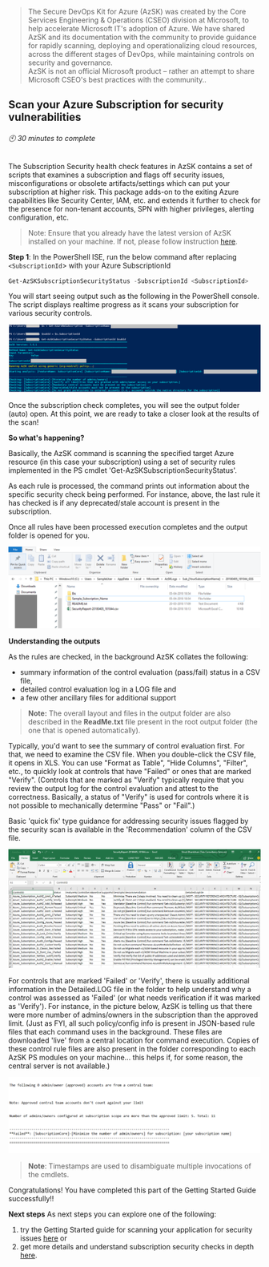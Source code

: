 
> The Secure DevOps Kit for Azure (AzSK) was created by the Core Services Engineering & Operations (CSEO) division at Microsoft, to help accelerate Microsoft IT's adoption of Azure. We have shared AzSK and its documentation with the community to provide guidance for rapidly scanning, deploying and operationalizing cloud resources, across the different stages of DevOps, while maintaining controls on security and governance.
<br>AzSK is not an official Microsoft product – rather an attempt to share Microsoft CSEO's best practices with the community..
## Scan your Azure Subscription for security vulnerabilities
###### :clock10: 30 minutes to complete
The Subscription Security health check features in AzSK contains a set of scripts that examines a subscription and flags off security issues, misconfigurations or obsolete artifacts/settings which can put your subscription at higher risk.
This package adds-on to the exiting Azure capabilities like Security Center, IAM, etc. and extends it further to check for the presence for non-tenant accounts, SPN with higher privileges, alerting configuration, etc.

> Note: Ensure that you already have the latest version of AzSK installed on your machine. If not, please follow instruction [here](../00a-Setup/Readme.md).

**Step 1**: In the PowerShell ISE, run the below command after replacing `<SubscriptionId`> with your Azure SubscriptionId
```PowerShell  
Get-AzSKSubscriptionSecurityStatus -SubscriptionId <SubscriptionId>
```  

You will start seeing output such as the following in the PowerShell console. The script displays realtime progress as it scans your subscription for various security controls.

![00_Security_Status](../Images/00_Security_Status.png)  

Once the subscription check completes, you will see the output folder (auto) open. At this point, we are ready to take a closer look at the results of the scan!

**So what's happening?** 

Basically, the AzSK command is scanning the specified target Azure resource (in this case your subscription) using a set of security rules implemented in the PS cmdlet 'Get-AzSKSubscriptionSecurityStatus'. 

As each rule is processed, the command prints out information about the specific security check being performed. For instance, above, the last rule it has checked is if any deprecated/stale account is present in the subscription.  

Once all rules have been processed execution completes and the output folder is opened for you. 

![00_Security_Status_OP_Folder](../Images/00_Security_Status_OP_Folder.PNG)   

**Understanding the outputs** 

As the rules are checked, in the background AzSK collates the following: 
- summary information of the control evaluation (pass/fail) status in a CSV file, 
- detailed control evaluation log in a LOG file and
- a few other ancillary files for additional support

> **Note:** The overall layout and files in the output folder are also described in the **ReadMe.txt** file present in the root output folder (the one that is opened automatically). 

Typically, you'd want to see the summary of control evaluation first. For that, we need to examine the CSV file. 
When you double-click the CSV file, it opens in XLS. You can use "Format as Table", "Hide Columns", "Filter", etc., to quickly look at controls that have "Failed" or ones that are marked "Verify". 
(Controls that are marked as "Verify" typically require that you review the output log for the control evaluation and attest to the correctness. Basically, a status of "Verify" is used for 
controls where it is not possible to mechanically determine "Pass" or "Fail".)

Basic 'quick fix' type guidance for addressing security issues flagged by the security scan is available
in the 'Recommendation' column of the CSV file.

![00_Security_Status_OP_CSV](../Images/00_Security_Status_OP_CSV.PNG)  

For controls that are marked 'Failed' or 'Verify', there is usually additional information 
in the Detailed.LOG file in the <subscription-name> folder to help understand why a control was assessed as 'Failed' 
(or what needs verification if it was marked as 'Verify'). For instance, in the picture below, AzSK is telling us that 
there were more number of 
admins/owners in the subscription than the approved limit. (Just as FYI, all such 
policy/config info is present in JSON-based rule files that each command uses in the background. 
These files are downloaded 'live' from a central location for command execution. Copies of these control 
rule files are also present in the folder corresponding to each AzSK PS modules on your machine…
this helps if, for some reason, the central server is not available.)  

![00_Security_Status__OP_Log](../Images/00_Security_Status__OP_Log.png)  


> **Note**: Timestamps are used to disambiguate multiple invocations of the cmdlets.  
 
Congratulations! You have completed this part of the Getting Started Guide successfully!!

**Next steps** 
As next steps you can explore one of the following:
1) try the Getting Started guide for scanning your application for security issues [here](./GettingStarted_AzureServiceSecurity.md) or
2) get more details and understand subscription security checks in depth [here](../01-Subscription-Security/Readme.md).

